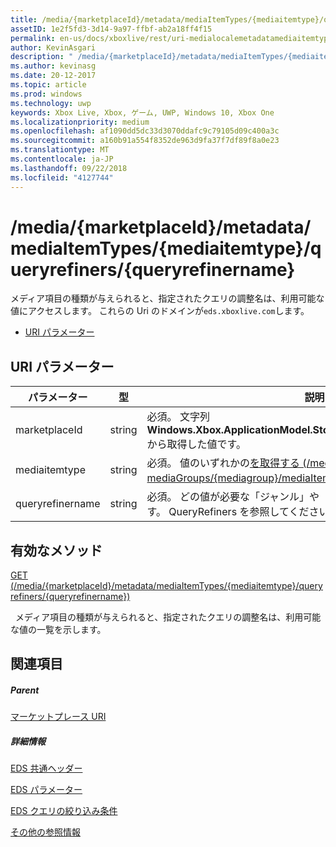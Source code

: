 ```yaml
---
title: /media/{marketplaceId}/metadata/mediaItemTypes/{mediaitemtype}/queryrefiners/{queryrefinername}
assetID: 1e2f5fd3-3d14-9a97-ffbf-ab2a18ff4f15
permalink: en-us/docs/xboxlive/rest/uri-medialocalemetadatamediaitemtypequeryrefinersqueryrefinername.html
author: KevinAsgari
description: " /media/{marketplaceId}/metadata/mediaItemTypes/{mediaitemtype}/queryrefiners/{queryrefinername}"
ms.author: kevinasg
ms.date: 20-12-2017
ms.topic: article
ms.prod: windows
ms.technology: uwp
keywords: Xbox Live, Xbox, ゲーム, UWP, Windows 10, Xbox One
ms.localizationpriority: medium
ms.openlocfilehash: af1090dd5dc33d3070ddafc9c79105d09c400a3c
ms.sourcegitcommit: a160b91a554f8352de963d9fa37f7df89f8a0e23
ms.translationtype: MT
ms.contentlocale: ja-JP
ms.lasthandoff: 09/22/2018
ms.locfileid: "4127744"
---
```

# <a name="mediamarketplaceidmetadatamediaitemtypesmediaitemtypequeryrefinersqueryrefinername"></a>/media/{marketplaceId}/metadata/mediaItemTypes/{mediaitemtype}/queryrefiners/{queryrefinername}
メディア項目の種類が与えられると、指定されたクエリの調整名は、利用可能な値にアクセスします。 これらの Uri のドメインが`eds.xboxlive.com`します。
 
  * [URI パラメーター](#ID4EV)
 
<a id="ID4EV"></a>

 
## <a name="uri-parameters"></a>URI パラメーター
 
| パラメーター| 型| 説明| 
| --- | --- | --- | 
| marketplaceId| string| 必須。 文字列<b>Windows.Xbox.ApplicationModel.Store.Configuration.MarketplaceId</b>から取得した値です。| 
| mediaitemtype| string| 必須。 値のいずれかの[を取得する (/media/{marketplaceId}/メタデータ mediaGroups/{mediagroup}/mediaItemTypes)](uri-medialocalemetadatamediagroupsmediaitemtypesget.md)します。| 
| queryrefinername| string| 必須。 どの値が必要な「ジャンル」や「年」など、クエリの調整の名前です。 QueryRefiners を参照してください。| 
  
<a id="ID4EKC"></a>

 
## <a name="valid-methods"></a>有効なメソッド

[GET (/media/{marketplaceId}/metadata/mediaItemTypes/{mediaitemtype}/queryrefiners/{queryrefinername})](uri-medialocalemetadatamediaitemtypequeryrefinersqueryrefinernameget.md)

&nbsp;&nbsp;メディア項目の種類が与えられると、指定されたクエリの調整名は、利用可能な値の一覧を示します。
 
<a id="ID4EUC"></a>

 
## <a name="see-also"></a>関連項目
 
<a id="ID4EWC"></a>

 
##### <a name="parent"></a>Parent 

[マーケットプレース URI](atoc-reference-marketplace.md)

  
<a id="ID4EAD"></a>

 
##### <a name="further-information"></a>詳細情報 

[EDS 共通ヘッダー](../../additional/edscommonheaders.md)

 [EDS パラメーター](../../additional/edsparameters.md)

 [EDS クエリの絞り込み条件](../../additional/edsqueryrefiners.md)

 [その他の参照情報](../../additional/atoc-xboxlivews-reference-additional.md)

   